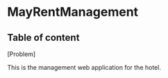 # MayRentManagement

## Table of content 
[Problem]

This is the management web application for the hotel. 
